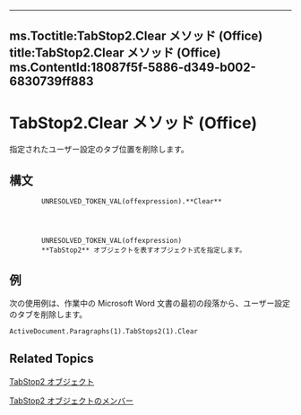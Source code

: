 

---
ms.Toctitle:TabStop2.Clear メソッド (Office)
title:TabStop2.Clear メソッド (Office)
ms.ContentId:18087f5f-5886-d349-b002-6830739ff883
---
# TabStop2.Clear メソッド (Office)




指定されたユーザー設定のタブ位置を削除します。

## 構文

            UNRESOLVED_TOKEN_VAL(offexpression).**Clear**




            UNRESOLVED_TOKEN_VAL(offexpression)
            **TabStop2** オブジェクトを表すオブジェクト式を指定します。



## 例
次の使用例は、作業中の Microsoft Word 文書の最初の段落から、ユーザー設定のタブを削除します。



```vba
ActiveDocument.Paragraphs(1).TabStops2(1).Clear 

```




## Related Topics

[TabStop2 オブジェクト](fee461a9-684b-e6c2-a74a-d0aa161d0d9c.md)

[TabStop2 オブジェクトのメンバー](e917b4b4-3df3-93a1-3cf8-ce65edc5f18e.md)




